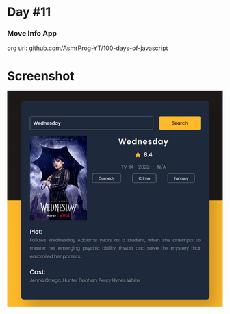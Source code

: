 # Day #11

### Move Info App
org url: github.com/AsmrProg-YT/100-days-of-javascript

# Screenshot
![sc](./screenshot.jpg)
